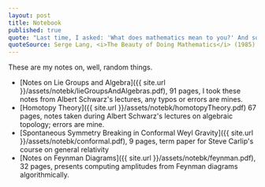 ```yaml
---
layout: post
title: Notebook
published: true
quote: "Last time, I asked: 'What does mathematics mean to you?' And some people answered: 'The manipulation of numbers, the manipulation of structures.' And if I had asked what music means to you, would you have answered: 'The manipulation of notes?'"
quoteSource: Serge Lang, <i>The Beauty of Doing Mathematics</i> (1985)
---
```


These are my notes on, well, random things.

- [Notes on Lie Groups and Algebra]({{ site.url }}/assets/notebk/lieGroupsAndAlgebras.pdf), 91 pages, 
  I took these notes from Albert Schwarz's lectures, any typos or errors
  are mines.
- [Homotopy Theory]({{ site.url }}/assets/notebk/homotopyTheory.pdf)
  67 pages, notes taken during Albert Schwarz's lectures on algebraic
  topology; errors are mine.
- [Spontaneous Symmetry Breaking in Conformal Weyl Gravity]({{ site.url }}/assets/notebk/conformal.pdf),
  9 pages, 
  term paper for Steve Carlip's course on general relativity
- [Notes on Feynman Diagrams]({{ site.url }}/assets/notebk/feynman.pdf),
  32 pages, presents computing amplitudes from Feynman diagrams
  algorithmically. 
